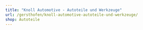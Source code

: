 ```yaml
---
title: "Knoll Automotive - Autoteile und Werkzeuge"
url: /gersthofen/knoll-automotive-autoteile-und-werkzeuge/
shop: Autoteile
---
```

